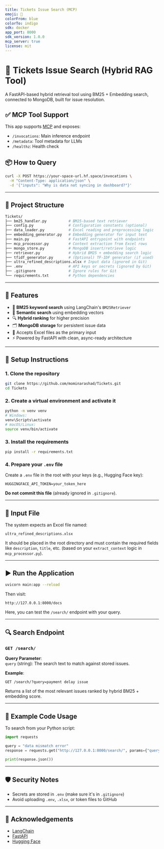 ```yaml
---
title: Tickets Issue Search (MCP)
emoji: 🧠
colorFrom: blue
colorTo: indigo
sdk: docker
app_port: 8000
sdk_version: 1.0.0
mcp_server: true
license: mit
---
```


# 🎫 Tickets Issue Search (Hybrid RAG Tool)

A FastAPI-based hybrid retrieval tool using BM25 + Embedding search, connected to MongoDB, built for issue resolution.

## ✅ MCP Tool Support

This app supports [MCP](https://huggingface.co/docs/hub/spaces-mcp-servers) and exposes:

- `/invocations`: Main inference endpoint
- `/metadata`: Tool metadata for LLMs
- `/healthz`: Health check

## 📦 How to Query

```bash
curl -X POST https://your-space-url.hf.space/invocations \
  -H "Content-Type: application/json" \
  -d '{"inputs": "Why is data not syncing in dashboard?"}'
```
---
## 📁 Project Structure

```bash
Tickets/
├── bm25_handler.py          # BM25-based text retriever
├── config.py                # Configuration constants (optional)
├── data_loader.py           # Excel reading and preprocessing logic
├── embedding_generator.py   # Embedding generator for input text
├── main.py                  # FastAPI entrypoint with endpoints
├── mcp_processor.py         # Context extraction from Excel rows
├── mongo_store.py           # MongoDB insert/retrieve logic
├── retriever.py             # Hybrid BM25 + embedding search logic
├── tfidf_generator.py       # (Optional) TF-IDF generator (if used)
├── ultra_refined_descriptions.xlsx # Input data (ignored in Git)
├── .env                     # API keys or secrets (ignored by Git)
├── .gitignore               # Ignore rules for Git
└── requirements.txt         # Python dependencies
```

---

## 🚀 Features

- 🧪 **BM25 keyword search** using LangChain's `BM25Retriever`
- 🧠 **Semantic search** using embedding vectors
- 🔍 **Hybrid ranking** for higher precision
- 🗂 **MongoDB storage** for persistent issue data
- 📄 Accepts Excel files as the primary input
- ⚡ Powered by FastAPI with clean, async-ready architecture

---

## 🔧 Setup Instructions

### 1. Clone the repository

```bash
git clone https://github.com/mominarashad/Tickets.git
cd Tickets
```

### 2. Create a virtual environment and activate it

```bash
python -m venv venv
# Windows:
venv\Scripts\activate
# macOS/Linux:
source venv/bin/activate
```

### 3. Install the requirements

```bash
pip install -r requirements.txt
```

### 4. Prepare your `.env` file

Create a `.env` file in the root with your keys (e.g., Hugging Face key):

```
HUGGINGFACE_API_TOKEN=your_token_here
```

**Do not commit this file** (already ignored in `.gitignore`).

---

## 📄 Input File

The system expects an Excel file named:

```
ultra_refined_descriptions.xlsx
```

It should be placed in the root directory and must contain the required fields like `description`, `title`, etc. (based on your `extract_context` logic in `mcp_processor.py`).

---

## ▶️ Run the Application

```bash
uvicorn main:app --reload
```

Then visit:

```
http://127.0.0.1:8000/docs
```

Here, you can test the `/search/` endpoint with your query.

---

## 🔍 Search Endpoint

### `GET /search/`

**Query Parameter**:  
`query` (string): The search text to match against stored issues.

**Example**:

```http
GET /search/?query=payment delay issue
```

Returns a list of the most relevant issues ranked by hybrid BM25 + embedding score.

---

## 🧪 Example Code Usage

To search from your Python script:

```python
import requests

query = "data mismatch error"
response = requests.get("http://127.0.0.1:8000/search/", params={"query": query})

print(response.json())
```


---

## 🛡️ Security Notes

- Secrets are stored in `.env` (make sure it's in `.gitignore`)
- Avoid uploading `.env`, `.xlsx`, or token files to GitHub

---


## 🙌 Acknowledgements

- [LangChain](https://github.com/langchain-ai/langchain)
- [FastAPI](https://fastapi.tiangolo.com/)
- [Hugging Face](https://huggingface.co/)
